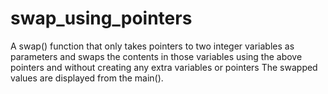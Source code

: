 # swap_using_pointers
A swap() function that only takes pointers to two integer variables as parameters and swaps the contents in those variables using the above pointers and without creating any extra variables or pointers The swapped values are displayed from the main().
